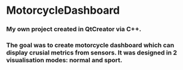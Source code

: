 # MotorcycleDashboard

### My own project created in QtCreator via C++. 
### The goal was to create motorcycle dashboard which can display crusial metrics from sensors. It was designed in 2 visualisation modes: normal and sport. 
